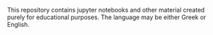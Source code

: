This repository contains jupyter notebooks and other material created purely for educational purposes. The language may be either Greek or English.
